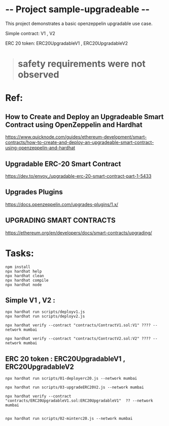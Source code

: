 #  --  Project sample-upgradeable --


This project demonstrates a basic openzeppelin upgradable use case. 

Simple contract:   V1 , V2 

ERC 20 token: ERC20UpgradableV1 , ERC20UpgradableV2 

 > # safety requirements were not observed 


# Ref: 
## How to Create and Deploy an Upgradeable Smart Contract using OpenZeppelin and Hardhat
https://www.quicknode.com/guides/ethereum-development/smart-contracts/how-to-create-and-deploy-an-upgradeable-smart-contract-using-openzeppelin-and-hardhat

## Upgradable ERC-20 Smart Contract
https://dev.to/envoy_/upgradable-erc-20-smart-contract-part-1-5433

## Upgrades Plugins
https://docs.openzeppelin.com/upgrades-plugins/1.x/

## UPGRADING SMART CONTRACTS 
https://ethereum.org/en/developers/docs/smart-contracts/upgrading/


# Tasks:

```shell
npm install
npx hardhat help
npx hardhat clean 
npx hardhat compile 
npx hardhat node
```
##  Simple V1 , V2 :  

```shell
npx hardhat run scripts/deployv1.js
npx hardhat run scripts/deployv2.js

npx hardhat verify --contract "contracts/ContractV1.sol:V1" ???? --network mumbai

npx hardhat verify --contract "contracts/ContractV2.sol:V2" ???? --network mumbai
```


## ERC 20 token : ERC20UpgradableV1 , ERC20UpgradableV2

```shell
npx hardhat run scripts/01-deployerc20.js --network mumbai

npx hardhat run scripts/03-upgradeERC20V2.js --network mumbai

npx hardhat verify --contract "contracts/ERC20UpgradableV1.sol:ERC20UpgradableV1"  ?? --network mumbai


npx hardhat run scripts/02-minterc20.js --network mumbai

```



